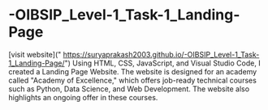 # -OIBSIP_Level-1_Task-1_Landing-Page
[visit website](" https://suryaprakash2003.github.io/-OIBSIP_Level-1_Task-1_Landing-Page/")
Using HTML, CSS, JavaScript, and Visual Studio Code, I created a Landing Page Website. The website is designed for an academy called "Academy of Excellence," which offers job-ready technical courses such as Python, Data Science, and Web Development. The website also highlights an ongoing offer in these courses.
